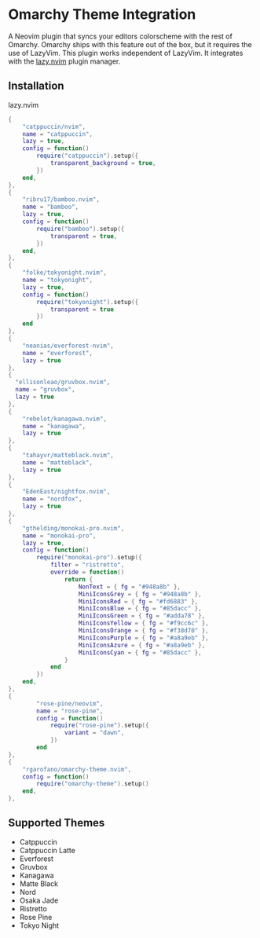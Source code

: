 # Omarchy Theme Integration

A Neovim plugin that syncs your editors colorscheme with the rest of Omarchy. Omarchy ships with this feature out of the box, but it requires the use of LazyVim. This plugin works independent of LazyVim. It integrates with the [lazy.nvim](https://github.com/folke/lazy.nvim) plugin manager.

## Installation

lazy.nvim
```lua
{
    "catppuccin/nvim",
    name = "catppuccin",
    lazy = true,
    config = function()
        require("catppuccin").setup({
            transparent_background = true,
        })
    end,
},
{
    "ribru17/bamboo.nvim",
    name = "bamboo",
    lazy = true,
    config = function()
        require("bamboo").setup({
            transparent = true,
        })
    end,
},
{
    "folke/tokyonight.nvim",
    name = "tokyonight",
    lazy = true,
    config = function()
        require("tokyonight").setup({
            transparent = true
        })
    end
},
{
    "neanias/everforest-nvim",
    name = "everforest",
    lazy = true
},
{
  "ellisonleao/gruvbox.nvim",
  name = "gruvbox",
  lazy = true
},
{
    "rebelot/kanagawa.nvim",
    name = "kanagawa",
    lazy = true
},
{
    "tahayvr/matteblack.nvim",
    name = "matteblack",
    lazy = true
},
{
    "EdenEast/nightfox.nvim",
    name = "nordfox",
    lazy = true
},
{
    "gthelding/monokai-pro.nvim",
    name = "monokai-pro",
    lazy = true,
    config = function()
        require("monokai-pro").setup({
            filter = "ristretto",
            override = function()
                return {
                    NonText = { fg = "#948a8b" },
                    MiniIconsGrey = { fg = "#948a8b" },
                    MiniIconsRed = { fg = "#fd6883" },
                    MiniIconsBlue = { fg = "#85dacc" },
                    MiniIconsGreen = { fg = "#adda78" },
                    MiniIconsYellow = { fg = "#f9cc6c" },
                    MiniIconsOrange = { fg = "#f38d70" },
                    MiniIconsPurple = { fg = "#a8a9eb" },
                    MiniIconsAzure = { fg = "#a8a9eb" },
                    MiniIconsCyan = { fg = "#85dacc" },
                }
            end
        })
    end,
},
{
        "rose-pine/neovim",
        name = "rose-pine",
        config = function()
            require("rose-pine").setup({
                variant = "dawn",
            })
        end
},
{
    "rgarofano/omarchy-theme.nvim",
    config = function()
        require("omarchy-theme").setup()
    end,
},
```

## Supported Themes

* Catppuccin
* Catppuccin Latte
* Everforest
* Gruvbox
* Kanagawa
* Matte Black
* Nord
* Osaka Jade
* Ristretto
* Rose Pine
* Tokyo Night
